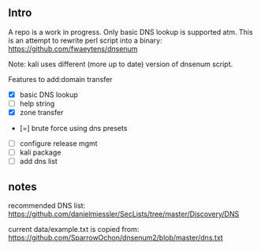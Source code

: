 ## Intro

A repo is a work in progress. Only basic DNS lookup is supported atm.
This is an attempt to rewrite perl script into a binary:
https://github.com/fwaeytens/dnsenum

Note: kali uses different (more up to date) version of dnsenum script.

Features to add:domain transfer

- [x] basic DNS lookup
- [ ] help string
- [x] zone transfer
- [=] brute force using dns presets
- [ ] configure release mgmt
- [ ] kali package
- [ ] add dns list

## notes

recommended DNS list:
https://github.com/danielmiessler/SecLists/tree/master/Discovery/DNS

current data/example.txt is copied from:
https://github.com/SparrowOchon/dnsenum2/blob/master/dns.txt
